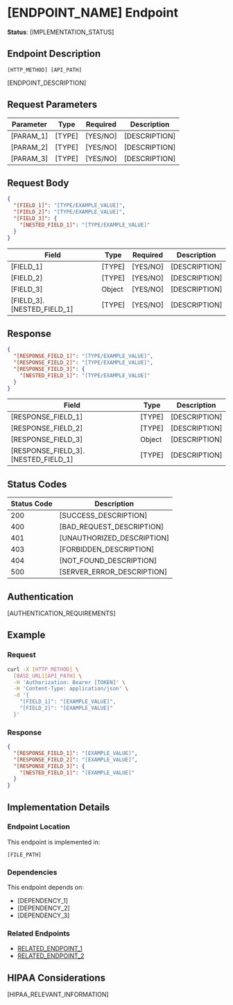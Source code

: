 # [ENDPOINT_NAME] Endpoint

**Status**: [IMPLEMENTATION_STATUS] <!-- Use: ✅ Fully Implemented, 🚧 Partially Implemented, 📝 Route Defined, or 🔮 Planned -->

## Endpoint Description

```
[HTTP_METHOD] [API_PATH]
```

[ENDPOINT_DESCRIPTION]

## Request Parameters

| Parameter | Type | Required | Description |
|-----------|------|----------|-------------|
| [PARAM_1] | [TYPE] | [YES/NO] | [DESCRIPTION] |
| [PARAM_2] | [TYPE] | [YES/NO] | [DESCRIPTION] |
| [PARAM_3] | [TYPE] | [YES/NO] | [DESCRIPTION] |

## Request Body

```json
{
  "[FIELD_1]": "[TYPE/EXAMPLE_VALUE]",
  "[FIELD_2]": "[TYPE/EXAMPLE_VALUE]",
  "[FIELD_3]": {
    "[NESTED_FIELD_1]": "[TYPE/EXAMPLE_VALUE]"
  }
}
```

| Field | Type | Required | Description |
|-------|------|----------|-------------|
| [FIELD_1] | [TYPE] | [YES/NO] | [DESCRIPTION] |
| [FIELD_2] | [TYPE] | [YES/NO] | [DESCRIPTION] |
| [FIELD_3] | Object | [YES/NO] | [DESCRIPTION] |
| [FIELD_3].[NESTED_FIELD_1] | [TYPE] | [YES/NO] | [DESCRIPTION] |

## Response

```json
{
  "[RESPONSE_FIELD_1]": "[TYPE/EXAMPLE_VALUE]",
  "[RESPONSE_FIELD_2]": "[TYPE/EXAMPLE_VALUE]",
  "[RESPONSE_FIELD_3]": {
    "[NESTED_FIELD_1]": "[TYPE/EXAMPLE_VALUE]"
  }
}
```

| Field | Type | Description |
|-------|------|-------------|
| [RESPONSE_FIELD_1] | [TYPE] | [DESCRIPTION] |
| [RESPONSE_FIELD_2] | [TYPE] | [DESCRIPTION] |
| [RESPONSE_FIELD_3] | Object | [DESCRIPTION] |
| [RESPONSE_FIELD_3].[NESTED_FIELD_1] | [TYPE] | [DESCRIPTION] |

## Status Codes

| Status Code | Description |
|-------------|-------------|
| 200 | [SUCCESS_DESCRIPTION] |
| 400 | [BAD_REQUEST_DESCRIPTION] |
| 401 | [UNAUTHORIZED_DESCRIPTION] |
| 403 | [FORBIDDEN_DESCRIPTION] |
| 404 | [NOT_FOUND_DESCRIPTION] |
| 500 | [SERVER_ERROR_DESCRIPTION] |

## Authentication

[AUTHENTICATION_REQUIREMENTS]

## Example

### Request

```bash
curl -X [HTTP_METHOD] \
  [BASE_URL][API_PATH] \
  -H 'Authorization: Bearer [TOKEN]' \
  -H 'Content-Type: application/json' \
  -d '{
    "[FIELD_1]": "[EXAMPLE_VALUE]",
    "[FIELD_2]": "[EXAMPLE_VALUE]"
  }'
```

### Response

```json
{
  "[RESPONSE_FIELD_1]": "[EXAMPLE_VALUE]",
  "[RESPONSE_FIELD_2]": "[EXAMPLE_VALUE]",
  "[RESPONSE_FIELD_3]": {
    "[NESTED_FIELD_1]": "[EXAMPLE_VALUE]"
  }
}
```

## Implementation Details

### Endpoint Location

This endpoint is implemented in:
```
[FILE_PATH]
```

### Dependencies

This endpoint depends on:
- [DEPENDENCY_1]
- [DEPENDENCY_2]
- [DEPENDENCY_3]

### Related Endpoints

- [RELATED_ENDPOINT_1]([RELATED_ENDPOINT_1_PATH])
- [RELATED_ENDPOINT_2]([RELATED_ENDPOINT_2_PATH])

## HIPAA Considerations

[HIPAA_RELEVANT_INFORMATION]

<!-- For example: This endpoint handles PHI and implements the following HIPAA safeguards:
- PHI is encrypted in transit using TLS
- All access is authenticated and authorized
- Access is logged for audit purposes
- No PHI is included in URL parameters
-->